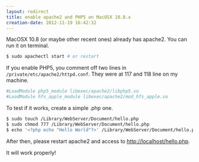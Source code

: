 ```yaml
---
layout: redirect
title: enable apache2 and PHP5 on MacOSX 10.8.x
creation-date: 2012-11-19 16:42:32
---
```

MacOSX 10.8 (or maybe other recent ones) already has apache2.
You can run it on terminal.

```bash
$ sudo apachectl start # or restart
```

If you enable PHP5, you comment off two lines in `/private/etc/apache2/httpd.conf`.
They were at 117 and 118 line on my machine.

```bash
#LoadModule php5_module libexec/apache2/libphp5.so
#LoadModule hfs_apple_module libexec/apache2/mod_hfs_apple.so
```

To test if it works, create a simple .php one.

```bash
$ sudo touch /Library/WebServer/Document/hello.php
$ sudo chmod 777 /Library/WebServer/Document/hello.php
$ echo '<?php echo "Hello World"?>' /Library/WebServer/Document/hello.php
```

After then, please restart apache2 and access to <http://localhost/hello.php>.

It will work properly!
